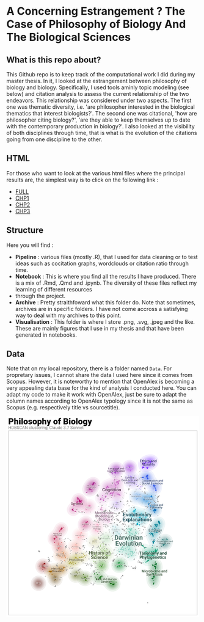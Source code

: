 # A Concerning Estrangement ? The Case of Philosophy of Biology And The Biological Sciences 
## What is this repo about?
This Github repo is to keep track of the computational work I did during my master thesis. In it, I looked at the estrangement between philosophy of biology and biology. Specifically, I used tools aminly topic modeling (see below) and citation analysis to assess the current relationship of the two endeavors. This relationship was considered under two aspects. The first one was thematic diversity, i.e. 'are philosopher interested in the biological thematics that interest biologists?'. The second one was citational, 'how are philosopher citing biology?', 'are they able to keep themselves up to date with the contemporary production in biology?'. I also looked at the visibility of both disciplines through time, that is what is the evolution of the citations going from one discipline to the other.

## HTML 
For those who want to look at the various html files where the principal results are, the simplest way is to click on the following link : 
- [FULL](https://htmlpreview.github.io/?https://github.com/JacobHamelMottiez/Estrangement/blob/main/Notebooks/Appendix_master.html)
- [CHP1](https://htmlpreview.github.io/?https://github.com/JacobHamelMottiez/Estrangement/blob/main/Notebooks/chapters_appendix/CHP1_appendix.html)
- [CHP2](https://htmlpreview.github.io/?https://github.com/JacobHamelMottiez/Estrangement/blob/main/Notebooks/chapters_appendix/CHP2_appendix.html)
- [CHP3](https://htmlpreview.github.io/?https://github.com/JacobHamelMottiez/Estrangement/blob/main/Notebooks/chapters_appendix/CHP3_appendix.html)
  
## Structure
Here you will find : 
- **Pipeline** : various files (mostly .R), that I used for data cleaning or to test ideas such as cocitation graphs, wordclouds or citation ratio through time.
- **Notebook** : This is where you find all the results I have produced. There is a mix of .Rmd, .Qmd and .ipynb. The diversity of these files reflect my learning of different resources
- through the project.
- **Archive** : Pretty straithfoward what this folder do. Note that sometimes, archives are in specific folders. I have not come accross a satisfying way to deal with my archives to this point.
- **Visualisation** : This folder is where I store .png, .svg, .jpeg and the like. These are mainly figures that I use in my thesis and that have been generated in notebooks.

## Data
Note that on my local repository, there is a folder named `Data`. For propretary issues, I cannot share the data I used here since it comes from Scopus.
However, it is noteworthy to mention that OpenAlex is becoming a very appealing data base for the kind of analysis I conducted here. You can adapt my code to make it work with OpenAlex,
just be sure to adapt the column names according to OpenAlex typology since it is not the same as Scopus (e.g. respectively title vs sourcetitle).

![](Visualisation/CHP3/map_philo_bio_update.png)



